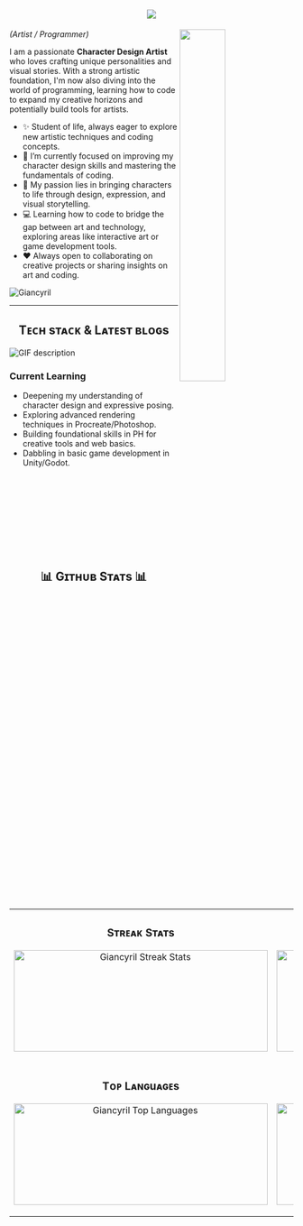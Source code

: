 

<h1 align="center">
  <a href="https://git.io/typing-svg">
    <img src="https://readme-typing-svg.herokuapp.com/?lines=Hello,+There!;This+Giancyril....;Nice+to+meet+you!&center=true&size=30">
  </a>
</h1>

<!--Night Owl image-->
<div>
  <img align="right" width="40%" src="https://owlbertsio-resized.s3.amazonaws.com/Popper.psd.full.png">
</div>

<!--Header Name-->
*(Artist / Programmer)*
<br /> 

<!--Start Intro-->               
<p align="left">I am a passionate <strong>Character Design Artist</strong> who loves crafting unique personalities and visual stories. With a strong artistic foundation, I'm now also diving into the world of programming, learning how to code to expand my creative horizons and potentially build tools for artists.</p>

- ✨ Student of life, always eager to explore new artistic techniques and coding concepts.
- 🌱 I’m currently focused on improving my character design skills and mastering the fundamentals of coding.
- 🎨 My passion lies in bringing characters to life through design, expression, and visual storytelling.
- 💻 Learning how to code to bridge the gap between art and technology, exploring areas like interactive art or game development tools.
- ❤️ Always open to collaborating on creative projects or sharing insights on art and coding.
<!--End Intro-->

<!--Profile Count Badge-->
<p align="left">
  <img src="https://komarev.com/ghpvc/?username=Giancyril&label=Profile%20views&color=770677&style=for-the-badge&logo=star" alt="Giancyril" style="padding-right:20px;" />
</p>

---


<!--Languages and Tools Section-->       
<h2 align="center">Tᴇᴄʜ sᴛᴀᴄᴋ & Lᴀᴛᴇsᴛ ʙʟᴏɢs</h2> 
<picture>
  <source media="(prefers-color-scheme: dark)" srcset="./Skills_Animation_Dark.gif">
  <source media="(prefers-color-scheme: light)" srcset="./Skills_Animation_White.gif">
  <img align="left" alt="GIF description" src="./Skills_Animation_White.gif">
</picture>
<br />

<h3 align="left">Current Learning</h3>
<ul align="left">
  <li>Deepening my understanding of character design and expressive posing.</li>
  <li>Exploring advanced rendering techniques in Procreate/Photoshop.</li>
  <li>Building foundational skills in PH for creative tools and web basics.</li>
  <li>Dabbling in basic game development in Unity/Godot.</li>
</ul>
  

<br />
<br />
<br />
<br />

<br />
<br />
<br />
<br />



<!--Github stats Table--> 
<h2 align="center">📊 Gɪᴛʜᴜʙ Sᴛᴀᴛs 📊</h2>

<table width="100%">
  <tr>
    <td width="50%">
      <h3 align="center"><strong>Sᴛʀᴇᴀᴋ Sᴛᴀᴛs</strong></h3>
        <p align="center">
        <a href="https://github.com/Giancyril">
          <img width="450" height="180" src="https://streak-stats.demolab.com/?user=Giancyril&theme=react&border=61dafb&hide_border=true" alt="Giancyril Streak Stats" />
        </a>
      </p>
    </td>
    <td width="50%">
      <h3 align="center"><strong>Gᴇɴᴇʀᴀʟ Sᴛᴀᴛs</strong></h3>
      <p align="center">
        <a href="https://github.com/Giancyril">
          <img width="450" height="180" src="https://github-readme-stats.vercel.app/api?username=Giancyril&show_icons=true&theme=react&border_color=61dafb&hide_border=true" alt="Giancyril GitHub Stats" />
        </a>
      </p>
    </td>
  </tr>
  <tr>
    <td width="50%">
      <h3 align="center"><strong>Tᴏᴘ Lᴀɴɢuᴀɢᴇs</strong></h3>
      <p align="center">
        <a href="https://github.com/Giancyril">
          <img width="450" height="180" src="https://github-readme-stats.vercel.app/api/top-langs/?username=Giancyril&hide=c%23,powershell,Mathematica,Ruby,Objective-C,Objective-C%2b%2b,Cuda&title_color=61dafb&text_color=ffffff&icon_color=61dafb&bg_color=20232a&langs_count=8&layout=compact&border_color=61dafb&hide_border=true" alt="Giancyril Top Languages" />
        </a>
      </p>
    </td>
    <td width="50%">
      <h3 align="center"><strong>Aᴄᴛɪᴠɪᴛʏ Gʀᴀᴘʜ</strong></h3>
      <p align="center">
        <a href="https://github.com/Giancyril">
          <img width="450" height="180" src="https://github-readme-activity-graph.vercel.app/graph?username=Giancyril&theme=react-dark&bg_color=20232a&hide_border=true" alt="Giancyril Activity Graph"/>
        </a>
      </p>
    </td>
  </tr>
</table>
<br />































































































